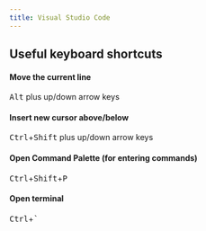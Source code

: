 ```yaml
---
title: Visual Studio Code
---
```


## Useful keyboard shortcuts

#### Move the current line

<kbd>Alt</kbd> plus up/down arrow keys

#### Insert new cursor above/below

<kbd>Ctrl</kbd>+<kbd>Shift</kbd> plus up/down arrow keys

#### Open Command Palette (for entering commands)

<kbd>Ctrl</kbd>+<kbd>Shift</kbd>+<kbd>P</kbd>

#### Open terminal

<kbd>Ctrl</kbd>+<kbd>`</kbd>
